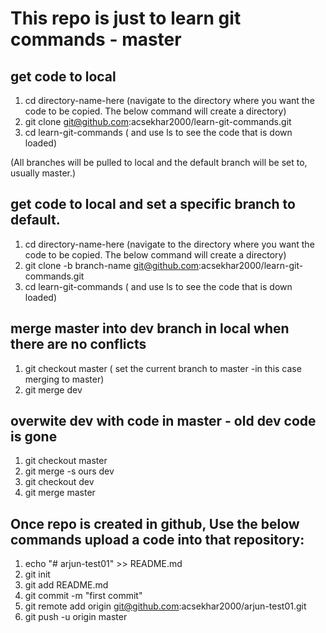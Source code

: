 # This repo is just to learn git commands - master

## get code to local 

1. cd directory-name-here (navigate to the directory where you want the code to be copied. The below command will create a directory)
2. git clone git@github.com:acsekhar2000/learn-git-commands.git
3. cd learn-git-commands ( and use ls to see the code that is down loaded)

(All branches will be pulled to local and the default branch will be set to, usually master.)

## get code to local and set a specific branch to default.

1. cd directory-name-here (navigate to the directory where you want the code to be copied. The below command will create a directory)
2. git clone -b branch-name git@github.com:acsekhar2000/learn-git-commands.git
3. cd learn-git-commands ( and use ls to see the code that is down loaded)

## merge master into dev branch in local when there are no conflicts

1. git checkout master  ( set the current branch to master -in this case merging to master)
2. git merge dev

## overwite dev with code in master - old dev code is gone

1. git checkout master
2. git merge -s ours dev
3. git checkout dev
4. git merge master




## Once repo is created in  github, Use the below commands upload a code into that repository:

1. echo "# arjun-test01" >> README.md  
2. git init  
3. git add README.md  
4. git commit -m "first commit"  
5. git remote add origin git@github.com:acsekhar2000/arjun-test01.git  
6. git push -u origin master 
